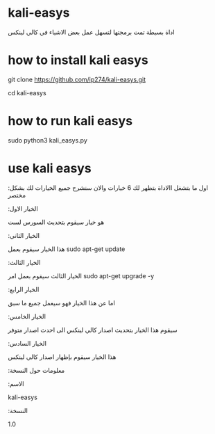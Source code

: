 # kali-easys
اداة بسيطة تمت برمجتها لتسهل عمل بعض الاشياء في كالي لينكس

# how to install kali easys

git clone https://github.com/ip274/kali-easys.git

cd kali-easys 


# how to run kali easys

sudo python3 kali_easys.py

# use kali easys
:اول ما بتشغل االاداة بتظهر لك 6 خيارات والان سنشرح جميع الخيارات لك بشكل مختصر


:الخيار الاول

هو خيار سيقوم بتحديث السورس لست


:الخيار الثاني

هذا الخيار سيقوم بعمل 
sudo apt-get update


:الخيار الثالث

الخيار الثالث سيقوم بعمل امر
sudo apt-get upgrade -y


:الخيار الرابع

اما عن هذا الخيار فهو سيعمل جميع ما سبق


:الخيار الخامس

سيقوم هذا الخيار بتحديث اصدار كالي لينكس الى احدث اصدار متوفر


:الخيار السادس

هذا الخيار سيقوم بإظهار اصدار كالي لينكس


:معلومات حول النسخة

:الاسم

kali-easys

:النسخة

1.0
